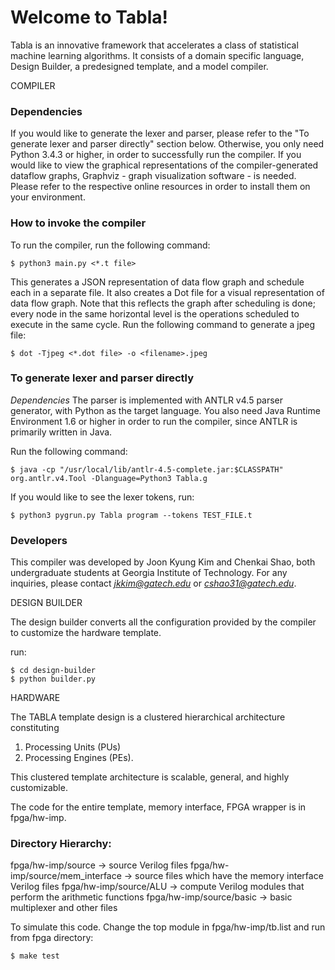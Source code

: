 # Welcome to Tabla!

Tabla is an innovative framework that accelerates a class of statistical machine learning algorithms. It consists of a domain specific language, Design Builder, a predesigned template, and a model compiler. 


COMPILER

### Dependencies  
If you would like to generate the lexer and parser, please refer to the "To generate lexer and parser directly" section below. Otherwise, you only need Python 3.4.3 or higher, in order to successfully run the compiler. If you would like to view the graphical representations of the compiler-generated dataflow graphs, Graphviz - graph visualization software - is needed. Please refer to the respective online resources in order to install them on your environment.  


### How to invoke the compiler   
To run the compiler, run the following command:

```
$ python3 main.py <*.t file>
```


This generates a JSON representation of data flow graph and schedule each in a separate file. It also creates a Dot file for a visual representation of data flow graph. Note that this reflects the graph after scheduling is done; every node in the same horizontal level is the operations scheduled to execute in the same cycle. Run the following command to generate a jpeg file:

```
$ dot -Tjpeg <*.dot file> -o <filename>.jpeg
```  

### To generate lexer and parser directly
*Dependencies* The parser is implemented with ANTLR v4.5 parser generator, with Python as the target language. You also need Java Runtime Environment 1.6 or higher in order to run the compiler, since ANTLR is primarily written in Java. 
  
Run the following command:

```
$ java -cp "/usr/local/lib/antlr-4.5-complete.jar:$CLASSPATH" org.antlr.v4.Tool -Dlanguage=Python3 Tabla.g
```

If you would like to see the lexer tokens, run:

```
$ python3 pygrun.py Tabla program --tokens TEST_FILE.t
```  

### Developers
This compiler was developed by Joon Kyung Kim and Chenkai Shao, both undergraduate students at Georgia Institute of Technology. For any inquiries, please contact *jkkim@gatech.edu* or *cshao31@gatech.edu*.




DESIGN BUILDER

The design builder converts all the configuration provided by the compiler to customize the hardware template.

run: 
```
$ cd design-builder
$ python builder.py
```


HARDWARE

The TABLA template design is a clustered hierarchical architecture constituting 
1. Processing Units (PUs)
2. Processing Engines (PEs).

This clustered template architecture is scalable, general, and highly customizable.

The code for the entire template, memory interface, FPGA wrapper is in fpga/hw-imp. 

### Directory Hierarchy:

fpga/hw-imp/source -> source Verilog files
fpga/hw-imp/source/mem_interface -> source files which have the memory interface Verilog files
fpga/hw-imp/source/ALU -> compute Verilog modules that perform the arithmetic functions
fpga/hw-imp/source/basic -> basic multiplexer and other files

To simulate this code. Change the top module in fpga/hw-imp/tb.list and run from fpga directory:
```
$ make test
```